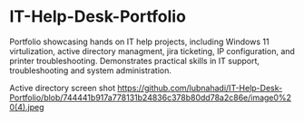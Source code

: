 # IT-Help-Desk-Portfolio
Portfolio showcasing hands on IT help projects, including Windows 11 virtulization, active directory managment, jira ticketing, IP configuration, and printer troubleshooting. Demonstrates practical skills in IT support, troubleshooting and system administration.

Active directory screen shot 
https://github.com/lubnahadi/IT-Help-Desk-Portfolio/blob/744441b917a778131b24836c378b80dd78a2c86e/image0%20(4).jpeg
